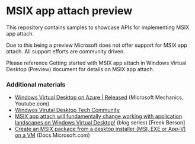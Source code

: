 # MSIX app attach preview 

This repository contains samples to showcase APIs for implementing MSIX app attach. 

Due to this being a preview Microsoft does not offer support for MSIX app attach. All support efforts are community driven. 

Please reference Getting started with MSIX app attach in Windows Virtual Desktop (Preview) document for details on MSIX app attach.

### Additional materials

* [Windows Virtual Desktop on Azure | Released](https://www.youtube.com/watch?v=QLDu6QVohEI) (Microsoft Mechanics, Youtube.com)
* [Windwos Virutal Desktop Tech Community](https://techcommunity.microsoft.com/t5/Windows-Virtual-Desktop/bd-p/WindowsVirtualDesktop) 
* [MSIX app attach will fundamentally change working with application landscapes on Windows Virtual Desktop!](https://blogs.msdn.microsoft.com/rds/2015/07/13/azure-resource-manager-template-for-rds-deployment) (blog series) [Freek Berson] 
* [Create an MSIX package from a desktop installer (MSI, EXE or App-V) on a VM](https://docs.microsoft.com/en-us/windows/msix/packaging-tool/create-app-package-msi-vm) (Docs.Microsoft.com)
 